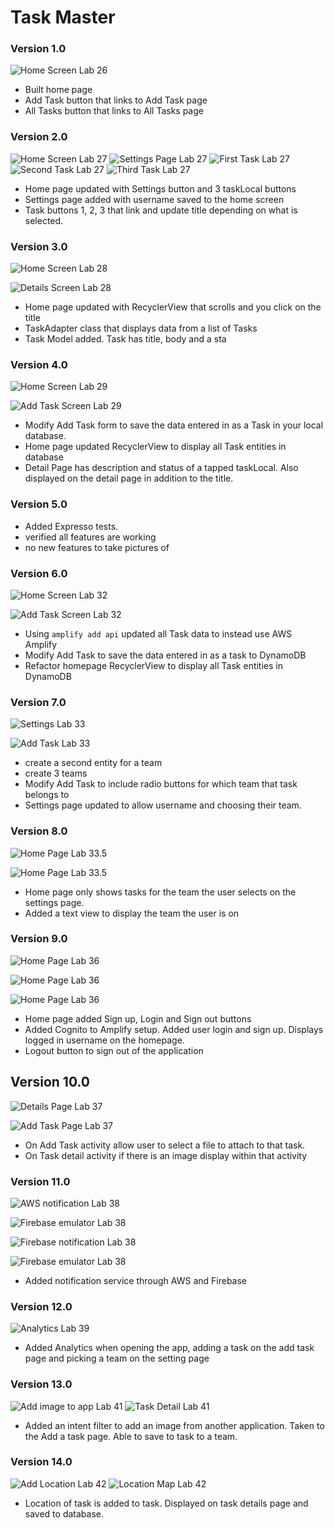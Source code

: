 # Task Master

### Version 1.0
![Home Screen Lab 26](screenshots/lab26-HomePage.png)

- Built home page
- Add Task button that links to Add Task page
- All Tasks button that links to All Tasks page

### Version 2.0
![Home Screen Lab 27](screenshots/lab27-HomePage.png)
![Settings Page Lab 27](screenshots/lab27-SettingsPage.png)
![First Task Lab 27](screenshots/lab27-firstDetail.png)
![Second Task Lab 27](screenshots/lab27-secondDetail.png)
![Third Task Lab 27](screenshots/lab27-thirdDetail.png)

- Home page updated with Settings button and 3 taskLocal buttons
- Settings page added with username saved to the home screen
- Task buttons 1, 2, 3 that link and update title depending on what is selected.

### Version 3.0
![Home Screen Lab 28](screenshots/lab28-HomePage.png)

![Details Screen Lab 28](screenshots/lab28-detailPage.png)


- Home page updated with RecyclerView that scrolls and you click on the title
- TaskAdapter class that displays data from a list of Tasks
- Task Model added. Task has title, body and a sta

### Version 4.0
![Home Screen Lab 29](screenshots/lab29-HomePage.png)

![Add Task Screen Lab 29](screenshots/lab29-AddTask.png)

- Modify Add Task form to save the data entered in as a Task in your local database.
- Home page updated RecyclerView to display all Task entities in database
- Detail Page has description and status of a tapped taskLocal. Also displayed on the detail page in addition to the title.

### Version 5.0

- Added Expresso tests.
- verified all features are working
- no new features to take pictures of

### Version 6.0
![Home Screen Lab 32](screenshots/lab32-HomePage.png)

![Add Task Screen Lab 32](screenshots/lab32-aws.png)

- Using `amplify add api` updated all Task data to instead use AWS Amplify
- Modify Add Task to save the data entered in as a task to DynamoDB
- Refactor homepage RecyclerView to display all Task entities in DynamoDB

### Version 7.0
![Settings Lab 33](screenshots/lab33-settings.png)

![Add Task Lab 33](screenshots/lab33-addTask.png)

- create a second entity for a team 
- create 3 teams
- Modify Add Task to include radio buttons for which team that task belongs to
- Settings page updated to allow username and choosing their team.

### Version 8.0
![Home Page Lab 33.5](screenshots/lab33-daisy.png)

![Home Page Lab 33.5](screenshots/lab33-minnie.png)

- Home page only shows tasks for the team the user selects on the settings page.
- Added a text view to display the team the user is on

### Version 9.0
![Home Page Lab 36](screenshots/lab36-homepage.png)

![Home Page Lab 36](screenshots/lab36-signup.png)

![Home Page Lab 36](screenshots/lab36-loggedIn.png)

- Home page added Sign up, Login and Sign out buttons
- Added Cognito to Amplify setup. Added user login and sign up. Displays logged in username on the homepage.
- Logout button to sign out of the application

## Version 10.0
![Details Page Lab 37](screenshots/lab37-detailsPage.png)

![Add Task Page Lab 37](screenshots/lab37-imageAddTask.png)

- On Add Task activity allow user to select a file to attach to that task.
- On Task detail activity if there is an image display within that activity

### Version 11.0
![AWS notification Lab 38](screenshots/lab38-awsNotification.png)

![Firebase emulator Lab 38](screenshots/lab38-emulator2.png)

![Firebase notification Lab 38](screenshots/lab38-firebase.png)

![Firebase emulator Lab 38](screenshots/lab38-emulatorNotification.png)

- Added notification service through AWS and Firebase

### Version 12.0

![Analytics Lab 39](screenshots/lab39-analytics2.png)

- Added Analytics when opening the app, adding a task on the add task page and picking a team on the setting page


### Version 13.0

![Add image to app Lab 41](screenshots/lab41-add-to-app.png)
![Task Detail Lab 41](screenshots/lab41-taskdetail.png)

- Added an intent filter to add an image from another application. Taken to the Add a task page. Able to save to task to a team.

### Version 14.0

![Add Location Lab 42](screenshots/lab42-location.png)
![Location Map Lab 42](screenshots/lab42-map.png)

- Location of task is added to task. Displayed on task details page and saved to database.




